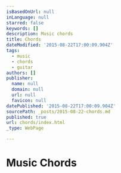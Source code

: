 ```yaml
---
isBasedOnUrl: null
inLanguage: null
starred: false
keywords: []
description: Music chords
title: Chords
dateModified: '2015-08-22T17:00:09.904Z'
tags:
  - music
  - chords
  - guitar
authors: []
publisher:
  name: null
  domain: null
  url: null
  favicon: null
datePublished: '2015-08-22T17:00:09.904Z'
sourcePath: _posts/2015-08-22-chords.md
published: true
url: chords/index.html
_type: WebPage

---
```

# Music Chords
